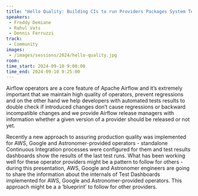 ```yaml
---
title: "Hello Quality: Building CIs to run Providers Packages System Tests"
speakers:
 - Freddy Demiane
 - Rahul Vats
 - Dennis Ferruzzi
track:
 - Community
images:
 - /images/sessions/2024/hello-quality.jpg 
room: 
time_start: 2024-09-10 9:00:00
time_end: 2024-09-10 9:25:00
---
```


Airflow operators are a core feature of Apache Airflow and it’s extremely important that we maintain high quality of operators, prevent regressions and on the other hand we help developers with automated tests results to double check if introduced changes don’t cause regressions or backward incompatible changes and we provide Airflow release managers with information whether a given version of a provider should be released or not yet.

Recently a new approach to assuring production quality was implemented for AWS, Google and Astronomer-provided operators - standalone Continuous Integration processes were configured for them and test results dashboards show the results of the last test runs. What has been working well for these operator providers might be a pattern to follow for others - during this presentation, AWS, Google and Astronomer engineers are going to share the information about the internals of Test Dashboards implemented for AWS, Google and Astronomer-provided operators. This approach might be a a ‘blueprint’ to follow for other providers.
